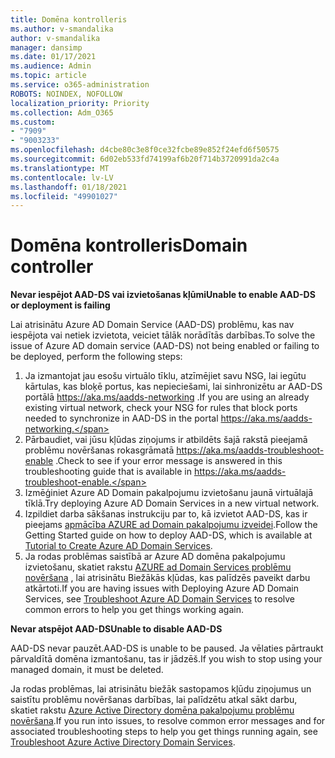```yaml
---
title: Domēna kontrolleris
ms.author: v-smandalika
author: v-smandalika
manager: dansimp
ms.date: 01/17/2021
ms.audience: Admin
ms.topic: article
ms.service: o365-administration
ROBOTS: NOINDEX, NOFOLLOW
localization_priority: Priority
ms.collection: Adm_O365
ms.custom:
- "7909"
- "9003233"
ms.openlocfilehash: d4cbe80c3e8f0ce32fcbe89e852f24efd6f50575
ms.sourcegitcommit: 6d02eb533fd74199af6b20f714b3720991da2c4a
ms.translationtype: MT
ms.contentlocale: lv-LV
ms.lasthandoff: 01/18/2021
ms.locfileid: "49901027"
---
```

# <a name="domain-controller"></a><span data-ttu-id="688ee-102">Domēna kontrolleris</span><span class="sxs-lookup"><span data-stu-id="688ee-102">Domain controller</span></span>

<span data-ttu-id="688ee-103">**Nevar iespējot AAD-DS vai izvietošanas kļūmi**</span><span class="sxs-lookup"><span data-stu-id="688ee-103">**Unable to enable AAD-DS or deployment is failing**</span></span>

<span data-ttu-id="688ee-104">Lai atrisinātu Azure AD Domain Service (AAD-DS) problēmu, kas nav iespējota vai netiek izvietota, veiciet tālāk norādītās darbības.</span><span class="sxs-lookup"><span data-stu-id="688ee-104">To solve the issue of Azure AD domain service (AAD-DS) not being enabled or failing to be deployed, perform the following steps:</span></span>

1. <span data-ttu-id="688ee-105">Ja izmantojat jau esošu virtuālo tīklu, atzīmējiet savu NSG, lai iegūtu kārtulas, kas bloķē portus, kas nepieciešami, lai sinhronizētu ar AAD-DS portālā https://aka.ms/aadds-networking .</span><span class="sxs-lookup"><span data-stu-id="688ee-105">If you are using an already existing virtual network, check your NSG for rules that block ports needed to synchronize in AAD-DS in the portal https://aka.ms/aadds-networking.</span></span>
2. <span data-ttu-id="688ee-106">Pārbaudiet, vai jūsu kļūdas ziņojums ir atbildēts šajā rakstā pieejamā problēmu novēršanas rokasgrāmatā  https://aka.ms/aadds-troubleshoot-enable .</span><span class="sxs-lookup"><span data-stu-id="688ee-106">Check to see if your error message is answered in this troubleshooting guide that is available in  https://aka.ms/aadds-troubleshoot-enable.</span></span>
3. <span data-ttu-id="688ee-107">Izmēģiniet Azure AD Domain pakalpojumu izvietošanu jaunā virtuālajā tīklā.</span><span class="sxs-lookup"><span data-stu-id="688ee-107">Try deploying Azure AD Domain Services in a new virtual network.</span></span>
4. <span data-ttu-id="688ee-108">Izpildiet darba sākšanas instrukciju par to, kā izvietot AAD-DS, kas ir pieejams [apmācība AZURE ad Domain pakalpojumu izveidei](https://docs.microsoft.com/azure/active-directory-domain-services/tutorial-create-instance).</span><span class="sxs-lookup"><span data-stu-id="688ee-108">Follow the Getting Started guide on how to deploy AAD-DS, which is available at [Tutorial to Create Azure AD Domain Services](https://docs.microsoft.com/azure/active-directory-domain-services/tutorial-create-instance).</span></span>
5. <span data-ttu-id="688ee-109">Ja rodas problēmas saistībā ar Azure AD domēna pakalpojumu izvietošanu, skatiet rakstu [AZURE ad Domain Services problēmu novēršana](https://docs.microsoft.com/azure/active-directory-domain-services/troubleshoot) , lai atrisinātu Biežākās kļūdas, kas palīdzēs paveikt darbu atkārtoti.</span><span class="sxs-lookup"><span data-stu-id="688ee-109">If you are having issues with Deploying Azure AD Domain Services, see [Troubleshoot Azure AD Domain Services](https://docs.microsoft.com/azure/active-directory-domain-services/troubleshoot) to resolve common errors to help you get things working again.</span></span> 

<span data-ttu-id="688ee-110">**Nevar atspējot AAD-DS**</span><span class="sxs-lookup"><span data-stu-id="688ee-110">**Unable to disable AAD-DS**</span></span>

<span data-ttu-id="688ee-111">AAD-DS nevar pauzēt.</span><span class="sxs-lookup"><span data-stu-id="688ee-111">AAD-DS is unable to be paused.</span></span> <span data-ttu-id="688ee-112">Ja vēlaties pārtraukt pārvaldītā domēna izmantošanu, tas ir jādzēš.</span><span class="sxs-lookup"><span data-stu-id="688ee-112">If you wish to stop using your managed domain, it must be deleted.</span></span>

<span data-ttu-id="688ee-113">Ja rodas problēmas, lai atrisinātu biežāk sastopamos kļūdu ziņojumus un saistītu problēmu novēršanas darbības, lai palīdzētu atkal sākt darbu, skatiet rakstu [Azure Active Directory domēna pakalpojumu problēmu novēršana](https://docs.microsoft.com/azure/active-directory-domain-services/troubleshoot).</span><span class="sxs-lookup"><span data-stu-id="688ee-113">If you run into issues, to resolve common error messages and for associated troubleshooting steps to help you get things running again, see [Troubleshoot Azure Active Directory Domain Services](https://docs.microsoft.com/azure/active-directory-domain-services/troubleshoot).</span></span>
